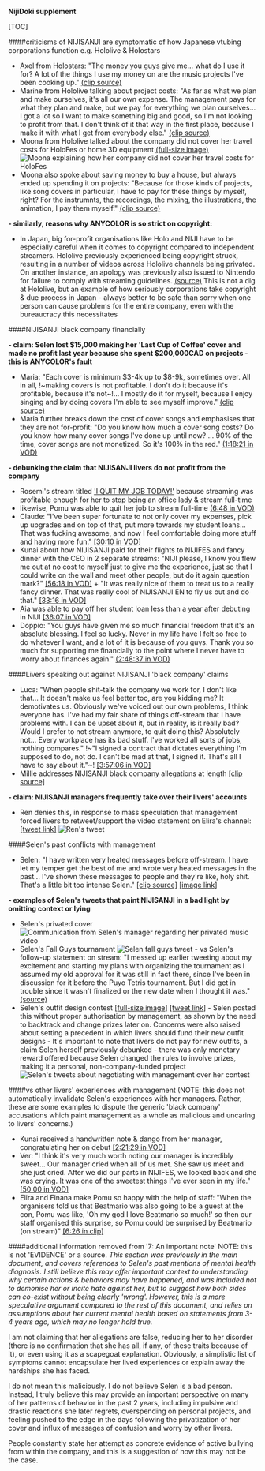 **NijiDoki supplement**

[TOC]

####criticisms of NIJISANJI are symptomatic of how Japanese vtubing corporations function e.g. Hololive & Holostars
- Axel from Holostars: "The money you guys give me... what do I use it for? A lot of the things I use my money on are the music projects I've been cooking up." [(clip source)](https://www.youtube.com/watch?v=gOETKaBBlR8)
- Marine from Hololive talking about project costs: "As far as what we plan and make ourselves, it's all our own expense. The management pays for what they plan and make, but we pay for everything we plan ourselves... I got a lot so I want to make something big and good, so I'm not looking to profit from that. I don't think of it that way in the first place, because I make it with what I get from everybody else." [(clip source)](https://www.youtube.com/watch?v=gUTso5qunJg)
- Moona from Hololive talked about the company did not cover her travel costs for HoloFes or home 3D equipment [(full-size image)](https://i.imgur.com/OOzsEff.png)
 ![Moona explaining how her company did not cover her travel costs for HoloFes](https://i.imgur.com/i2kmBY3.png)
- Moona also spoke about saving money to buy a house, but always ended up spending it on projects: "Because for those kinds of projects, like song covers in particular, I have to pay for these things by myself, right? For the instrumnts, the recordings, the mixing, the illustrations, the animation, I pay them myself." [(clip source)](https://www.youtube.com/watch?v=MDzlayOiVro)

**- similarly, reasons why ANYCOLOR is so strict on copyright:**
- In Japan, big for-profit organisations like Holo and NIJI have to be especially careful when it comes to copyright compared to independent streamers. Hololive previously experienced being copyright struck, resulting in a number of videos across Hololive channels being privated. On another instance, an apology was previously also issued to Nintendo for failure to comply with streaming guidelines. [(source)](https://www.animenewsnetwork.com/interest/2020-07-31/virtual-youtuber-agency-hololive-apologizes-for-uploading-videos-without-copyright-permission/.162427) This is not a dig at Hololive, but an example of how seriously corporations take copyright & due process in Japan - always better to be safe than sorry when one person can cause problems for the entire company, even with the bureaucracy this necessitates

####NIJISANJI black company financially

**- claim: Selen lost $15,000 making her 'Last Cup of Coffee' cover and made no profit last year because she spent $200,000CAD on projects - this is ANYCOLOR's fault**
  - Maria: "Each cover is minimum $3-4k up to $8-9k, sometimes over. All in all, !~making covers is not profitable. I don't do it because it's profitable, because it's not~!... I mostly do it for myself, because I enjoy singing and by doing covers I'm able to see myself improve." [(clip source)](https://www.youtube.com/watch?v=rwFpiXLeL_8)
- Maria further breaks down the cost of cover songs and emphasises that they are not for-profit: "Do you know how much a cover song costs? Do you know how many cover songs I've done up until now? ... 90% of the time, cover songs are not monetized. So it's 100% in the red." [(1:18:21 in VOD)](https://www.youtube.com/live/I3AHzppxjZg?feature=shared&t=4701)

**- debunking the claim that NIJISANJI livers do not profit from the company**
- Rosemi's stream titled ['I QUIT MY JOB TODAY!'](https://www.youtube.com/watch?v=wymzM1jFsag) because streaming was profitable enough for her to stop being an office lady & stream full-time
- likewise, Pomu was able to quit her job to stream full-time [(6:48 in VOD)](https://www.youtube.com/live/XsbJK2pINv0?feature=shared&t=408)
- Claude: "I've been super fortunate to not only cover my expenses, pick up upgrades and on top of that, put more towards my student loans... That was fucking awesome, and now I feel comfortable doing more stuff and having more fun." [[30:10 in VOD]](https://www.youtube.com/live/CmoPLUYAM-8?feature=shared&t=1810)
- Kunai about how NIJISANJI paid for their flights to NIJIFES and fancy dinner with the CEO in 2 separate streams: "NIJI please, I know you flew me out at no cost to myself just to give me the experience, just so that I could write on the wall and meet other people, but do it again question mark?" [[56:18 in VOD]](https://www.youtube.com/live/yJi0yv9lg_0?feature=shared&t=3378) + "It was really nice of them to treat us to a really fancy dinner. That was really cool of NIJISANJI EN to fly us out and do that." [[33:16 in VOD]](https://www.youtube.com/live/TG5NB9rqwa0?feature=shared&t=1996)
- Aia was able to pay off her student loan less than a year after debuting in NIJI [[36:07 in VOD]](https://www.youtube.com/live/69TAoSWG7Sw?feature=shared&t=2164)
- Doppio: "You guys have given me so much financial freedom that it's an absolute blessing. I feel so lucky. Never in my life have I felt so free to do whatever I want, and a lot of it is because of you guys. Thank you so much for supporting me financially to the point where I never have to worry about finances again." [(2:48:37 in VOD)](https://youtu.be/-vJvJbJS31g?t=10117)

####Livers speaking out against NIJISANJI 'black company' claims
- Luca: "When people shit-talk the company we work for, I don't like that... It doesn't make us feel better too, are you kidding me? It demotivates us. Obviously we've voiced out our own problems, I think everyone has. I've had my fair share of things off-stream that I have problems with. I can be upset about it, but in reality, is it really bad? Would I prefer to not stream anymore, to quit doing this? Absolutely not... Every workplace has its bad stuff. I've worked all sorts of jobs, nothing compares." !~"I signed a contract that dictates everything I'm supposed to do, not do. I can't be mad at that, I signed it. That's all I have to say about it."~!  [[3:57:06 in VOD]](https://www.youtube.com/live/FS0EFV38ppE?feature=shared&t=14226)
- Millie addresses NIJISANJI black company allegations at length [[clip source]](https://youtu.be/5GqrsRdks08)

**- claim: NIJISANJI managers frequently take over their livers' accounts**
- Ren denies this, in response to mass speculation that management forced livers to retweet/support the video statement on Elira's channel: [[tweet link]](https://twitter.com/RenZott0/status/1757216876562972729)
![Ren's tweet](https://i.imgur.com/LJO2b2W.png)

####Selen's past conflicts with management
- Selen: "I have written very heated messages before off-stream. I have let my temper get the best of me and wrote very heated messages in the past... I've shown these messages to people and they're like, holy shit. That's a little bit too intense Selen." [[clip source]](https://youtu.be/JKKWlrZikHc) [[image link]](https://i.imgur.com/Tlcb9db.png)

**- examples of Selen's tweets that paint NIJISANJI in a bad light by omitting context or lying**
- Selen's privated cover
		![Communication from Selen's manager regarding her privated music video](https://i.imgur.com/svHDNv1.png)
- Selen's Fall Guys tournament
		![Selen fall guys tweet](https://i.imgur.com/wmsdIId.png)
		- vs Selen's follow-up statement on stream: "I messed up earlier tweeting about my excitement and starting my plans with organizing the tournament as I assumed my old approval for it was still in fact there, since I've been in discussion for it before the Puyo Tetris tournament. But I did get in trouble since it wasn't finalized or the new date when I thought it was." [(source)](https://www.youtube.com/watch?v=_G_G8mF4FVM)
- Selen's outfit design contest [[full-size image]](https://i.imgur.com/4Iz3JlG.png) [[tweet link]](https://twitter.com/Selen_Tatsuki/status/1656204691699798020)
		- Selen posted this without proper authorisation by management, as shown by the need to backtrack and change prizes later on. Concerns were also raised about setting a precedent in which livers should fund their new outfit designs
		- It's important to note that livers do not pay for new outfits, a claim Selen herself previously debunked - there was only monetary reward offered because Selen changed the rules to involve prizes, making it a personal, non-company-funded project
		![Selen's tweets about negotiating with management over her contest](https://i.imgur.com/yQglivb.png)


####vs other livers' experiences with management
(NOTE: this does not automatically invalidate Selen's experiences with her managers. Rather, these are some examples to dispute the generic 'black company' accusations which paint management as a whole as malicious and uncaring to livers' concerns.)
- Kunai received a handwritten note & dango from her manager, congratulating her on debut [[2:21:29 in VOD]](https://www.youtube.com/live/yJi0yv9lg_0?feature=shared)
- Ver: "I think it's very much worth noting our manager is incredibly sweet... Our manager cried when all of us met. She saw us meet and she just cried. After we did our parts in NIJIFES, we looked back and she was crying. It was one of the sweetest things I've ever seen in my life." [[50:00 in VOD]](https://www.youtube.com/live/3Iwl4j4GXKY?feature=shared&t=3000)
- Elira and Finana make Pomu so happy with the help of staff: "When the organisers told us that Beatmario was also going to be a guest at the con, Pomu was like, 'Oh my god I love Beatmario so much!' so then our staff organised this surprise, so Pomu could be surprised by Beatmario (on stream)" [[6:26 in clip]](https://youtu.be/zduuUVvt1Tw?feature=shared&t=386)

####additional information removed from '7: An important note'
NOTE: this is not 'EVIDENCE' or a source.
*This section was previously in the main document, and covers references to Selen's past mentions of mental health diagnosis. I still believe this may offer important context to understanding why certain actions & behaviors may have happened, and was included not to demonise her or incite hate against her, but to suggest how both sides can co-exist without being clearly 'wrong'. However, this is a more speculative argument compared to the rest of this document, and relies on assumptions about her current mental health based on statements from 3-4 years ago, which may no longer hold true.*

I am not claiming that her allegations are false, reducing her to her disorder (there is no confirmation that she has all, if any, of these traits because of it), or even using it as a scapegoat explanation. Obviously, a simplistic list of symptoms cannot encapsulate her lived experiences or explain away the hardships she has faced.

I do not mean this maliciously. I do not believe Selen is a bad person. Instead, I truly believe this may provide an important perspective on many of her patterns of behavior in the past 2 years, including impulsive and drastic reactions she later regrets, overspending on personal projects, and feeling pushed to the edge in the days following the privatization of her cover and influx of messages of confusion and worry by other livers.

People constantly state her attempt as concrete evidence of active bullying from within the company, and this is a suggestion of how this may not be the case.